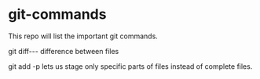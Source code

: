 # git-commands
This repo will list the important git commands.

git diff--- difference between files

git add -p <filename> lets us stage only specific parts of files instead of complete files.



